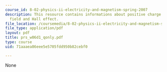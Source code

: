 ```yaml
---
course_id: 8-02-physics-ii-electricity-and-magnetism-spring-2007
description: This resource contains informations about positive charge in uniform
  field and Hall effect.
file_location: /coursemedia/8-02-physics-ii-electricity-and-magnetism-spring-2007/71aaaea86eee5e5705fdd950b82cebf0_prs_w06d1_qonly.pdf
file_type: application/pdf
layout: pdf
title: prs_w06d1_qonly.pdf
type: course
uid: 71aaaea86eee5e5705fdd950b82cebf0

---
```

None